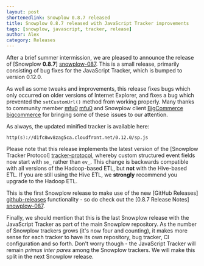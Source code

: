 ```yaml
---
layout: post
shortenedlink: Snowplow 0.8.7 released
title: Snowplow 0.8.7 released with JavaScript Tracker improvements
tags: [snowplow, javascript, tracker, release]
author: Alex
category: Releases
---
```


After a brief summer intermission, we are pleased to announce the release of [Snowplow **0.8.7**] [snowplow-087]. This is a small release, primarily consisting of bug fixes for the JavaScript Tracker, which is bumped to version 0.12.0. 

As well as some tweaks and improvements, this release fixes bugs which only occurred on older versions of Internet Explorer, and fixes a bug which prevented the `setCustomUrl()` method from working properly. Many thanks to community member [mfu0] [mfu0] and Snowplow client [BigCommerce] [bigcommerce] for bringing some of these issues to our attention.

As always, the updated minified tracker is available here:

    http(s)://d1fc8wv8zag5ca.cloudfront.net/0.12.0/sp.js

Please note that this release implements the latest version of the [Snowplow Tracker Protocol] [tracker-protocol], whereby custom structured event fields now start with `se_` rather than `ev_`. This change is backwards compatible with all versions of the Hadoop-based ETL, but **not** with the Hive-based ETL. If you are still using the Hive ETL, we **strongly** recommend you upgrade to the Hadoop ETL.

This is the first Snowplow release to make use of the new [GitHub Releases] [github-releases] functionality - so do check out the [0.8.7 Release Notes] [snowplow-087].

Finally, we should mention that this is the last Snowplow release with the JavaScript Tracker as part of the main Snowplow repository. As the number of Snowplow trackers grows (it's now four and counting), it makes more sense for each tracker to have its own repository, bug tracker, CI configuration and so forth. Don't worry though - the JavaScript Tracker will remain _primus inter pares_ among the Snowplow trackers. We will make this split in the next Snowplow release.

[snowplow-087]: https://github.com/snowplow/snowplow/releases/0.8.7
[bigcommerce]: http://www.bigcommerce.com/
[mfu0]: https://github.com/mfu0
[tracker-protocol]: https://github.com/snowplow/snowplow/wiki/snowplow-tracker-protocol
[github-releases]: https://github.com/blog/1547-release-your-software